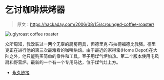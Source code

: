 # 乞讨咖啡烘烤器

> 原文：<https://hackaday.com/2006/08/15/scrounged-coffee-roaster/>

![uglyroast coffee roaster](img/327b122c9f55a7590df9e9c599cf6d0f.png)

众所周知，我改装过一两个无辜的厨房用具，但德里克·布拉德福德比我强。德里克正在进行他的第三次最难看的咖啡烘焙。由于最近的家得宝(Home Depot)在大陆之外，他只能购买简单的零件和工具。豆子用煤气炉加热。第二个版本使用电风扇和野营炉。最新的一个有一个专用马达，位于煤气灶上方。

*   [永久链接](http://uglyroast.atspace.com/)